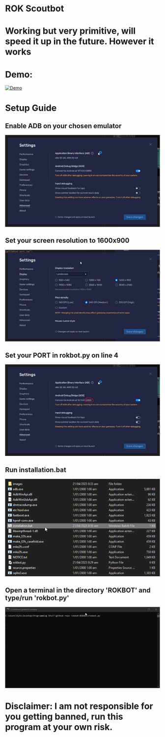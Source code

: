 # ROK Scoutbot

# Working but very primitive, will speed it up in the future. However it works

# Demo:

[![Demo](https://img.youtube.com/vi/GIQA0BHdzqI/0.jpg)](https://www.youtube.com/watch?v=GIQA0BHdzqI)

# Setup Guide

## Enable ADB on your chosen emulator
<img src="assets/bluestacks_adb.png">

## Set your screen resolution to 1600x900

<img src="assets/bluestacks_display.png">

## Set your PORT in rokbot.py on line 4
<img src="assets/highlighted_port.jpg">

## Run installation.bat 
<img src="assets/install_modules.png">

## Open a terminal in the directory 'ROKBOT' and type/run 'rokbot.py'
<img src="assets/command_run.png">

# Disclaimer: I am not responsible for you getting banned, run this program at your own risk.

